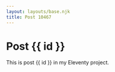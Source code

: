 ```yaml
---
layout: layouts/base.njk
title: Post 10467
---
```


# Post {{ id }}

This is post {{ id }} in my Eleventy project.
